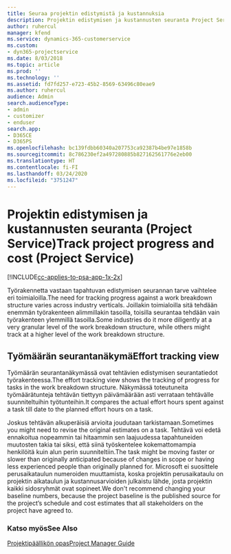 ```yaml
---
title: Seuraa projektin edistymistä ja kustannuksia
description: Projektin edistymisen ja kustannusten seuranta Project Servicessä
author: ruhercul
manager: kfend
ms.service: dynamics-365-customerservice
ms.custom:
- dyn365-projectservice
ms.date: 8/03/2018
ms.topic: article
ms.prod: ''
ms.technology: ''
ms.assetid: fd7fd257-e723-45b2-8569-63496c80eae9
ms.author: ruhercul
audience: Admin
search.audienceType:
- admin
- customizer
- enduser
search.app:
- D365CE
- D365PS
ms.openlocfilehash: bc139fdbb60340a207753ca92387b4be97e1858b
ms.sourcegitcommit: 8c786230ef2a497280885b827162561776e2eb00
ms.translationtype: HT
ms.contentlocale: fi-FI
ms.lasthandoff: 03/24/2020
ms.locfileid: "3751247"
---
```

# <a name="track-project-progress-and-cost-project-service"></a><span data-ttu-id="b47a4-103">Projektin edistymisen ja kustannusten seuranta (Project Service)</span><span class="sxs-lookup"><span data-stu-id="b47a4-103">Track project progress and cost (Project Service)</span></span>

[!INCLUDE[cc-applies-to-psa-app-1x-2x](../includes/cc-applies-to-psa-app-1x-2x.md)]

<span data-ttu-id="b47a4-104">Työrakennetta vastaan tapahtuvan edistymisen seurannan tarve vaihtelee eri toimialoilla.</span><span class="sxs-lookup"><span data-stu-id="b47a4-104">The need for tracking progress against a work breakdown structure varies across industry verticals.</span></span> <span data-ttu-id="b47a4-105">Joillakin toimialoilla sitä tehdään enemmän työrakenteen alimmillakin tasoilla, toisilla seurantaa tehdään vain työrakenteen ylemmillä tasoilla.</span><span class="sxs-lookup"><span data-stu-id="b47a4-105">Some industries do it more diligently at a very granular level of the work breakdown structure, while others might track at a higher level of the work breakdown structure.</span></span>  
  
## <a name="effort-tracking-view"></a><span data-ttu-id="b47a4-106">Työmäärän seurantanäkymä</span><span class="sxs-lookup"><span data-stu-id="b47a4-106">Effort tracking view</span></span>  
<span data-ttu-id="b47a4-107">Työmäärän seurantanäkymässä ovat tehtävien edistymisen seurantatiedot työrakenteessa.</span><span class="sxs-lookup"><span data-stu-id="b47a4-107">The effort tracking view shows the tracking of progress for tasks in the work breakdown structure.</span></span> <span data-ttu-id="b47a4-108">Näkymässä toteutuneita työmäärätunteja tehtävän tiettyyn päivämäärään asti verrataan tehtävälle suunniteltuihin työtunteihin.</span><span class="sxs-lookup"><span data-stu-id="b47a4-108">It compares the actual effort hours spent against a task till date to the planned effort hours on a task.</span></span>  
  
<span data-ttu-id="b47a4-109">Joskus tehtävän alkuperäisiä arvioita joudutaan tarkistamaan.</span><span class="sxs-lookup"><span data-stu-id="b47a4-109">Sometimes you might need to revise the original estimates on a task.</span></span> <span data-ttu-id="b47a4-110">Tehtävä voi edetä ennakoitua nopeammin tai hitaammin sen laajuudessa tapahtuneiden muutosten takia tai siksi, että siinä työskentelee kokemattomampia henkilöitä kuin alun perin suunniteltiin.</span><span class="sxs-lookup"><span data-stu-id="b47a4-110">The task might be moving faster or slower than originally anticipated because of changes in scope or having less experienced people than originally planned for.</span></span> <span data-ttu-id="b47a4-111">Microsoft ei suosittele perusaikataulun numeroiden muuttamista, koska projektin perusaikataulu on projektin aikataulun ja kustannusarvioiden julkaistu lähde, josta projektin kaikki sidosryhmät ovat sopineet.</span><span class="sxs-lookup"><span data-stu-id="b47a4-111">We don't recommend changing your baseline numbers, because the project baseline is the published source for the project’s schedule and cost estimates that all stakeholders on the project have agreed to.</span></span>  
  
### <a name="see-also"></a><span data-ttu-id="b47a4-112">Katso myös</span><span class="sxs-lookup"><span data-stu-id="b47a4-112">See Also</span></span>  
 [<span data-ttu-id="b47a4-113">Projektipäällikön opas</span><span class="sxs-lookup"><span data-stu-id="b47a4-113">Project Manager Guide</span></span>](../project-service/project-manager-guide.md)
